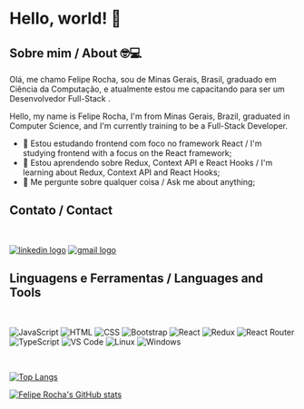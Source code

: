 # Hello, world! 👋

## Sobre mim / About :nerd_face::computer:

Olá, me chamo Felipe Rocha, sou de Minas Gerais, Brasil, graduado em Ciência da Computação, e atualmente estou me capacitando para ser um Desenvolvedor Full-Stack .

Hello, my name is Felipe Rocha, I'm from Minas Gerais, Brazil, graduated in Computer Science, and I'm currently training to be a Full-Stack Developer.


- 🔭 Estou estudando frontend com foco no framework React / I'm studying frontend with a focus on the React framework;
- 🌱 Estou aprendendo sobre Redux, Context API e React Hooks / I'm learning about Redux, Context API and React Hooks;
- 💬 Me pergunte sobre qualquer coisa / Ask me about anything;

## Contato / Contact

<br/>

<a href="https://www.linkedin.com/in/felipe-silva-rocha/">![linkedin logo](https://img.shields.io/badge/LinkedIn-0077B5?style=for-the-badge&logo=linkedin&logoColor=white)</a>
<a href="mailto: felipe.sr27@gmail.com"><img src="https://img.shields.io/badge/Gmail-D14836?style=for-the-badge&logo=gmail&logoColor=white" alt="gmail logo"/></a>

## Linguagens e Ferramentas / Languages and Tools

<br/>

![JavaScript](https://img.shields.io/badge/JavaScript-F7DF1E?style=for-the-badge&logo=javascript&logoColor=black)
![HTML](https://img.shields.io/badge/HTML5-E34F26?style=for-the-badge&logo=html5&logoColor=white)
![CSS](https://img.shields.io/badge/CSS3-1572B6?style=for-the-badge&logo=css3&logoColor=white)
![Bootstrap](https://img.shields.io/badge/Bootstrap-563D7C?style=for-the-badge&logo=bootstrap&logoColor=white)
![React](https://img.shields.io/badge/React-20232A?style=for-the-badge&logo=react&logoColor=61DAFB)
![Redux](https://img.shields.io/badge/Redux-593D88?style=for-the-badge&logo=redux&logoColor=white)
![React Router](https://img.shields.io/badge/React_Router-CA4245?style=for-the-badge&logo=react-router&logoColor=white)
![TypeScript](https://img.shields.io/badge/TypeScript-007ACC?style=for-the-badge&logo=typescript&logoColor=white)
![VS Code](https://img.shields.io/badge/Visual_Studio_Code-0078D4?style=for-the-badge&logo=visual%20studio%20code&logoColor=white)
![Linux](https://img.shields.io/badge/Linux-FCC624?style=for-the-badge&logo=linux&logoColor=black)
![Windows](https://img.shields.io/badge/Windows-0078D6?style=for-the-badge&logo=windows&logoColor=white)

<br/>

[![Top Langs](https://github-readme-stats.vercel.app/api/top-langs/?username=feliperocha-dev&layout=compact&theme=tokyonight)](https://github.com/anuraghazra/github-readme-stats)

[![Felipe Rocha's GitHub stats](https://github-readme-stats.vercel.app/api?username=feliperocha-dev&theme=tokyonight)](https://github.com/anuraghazra/github-readme-stats)



